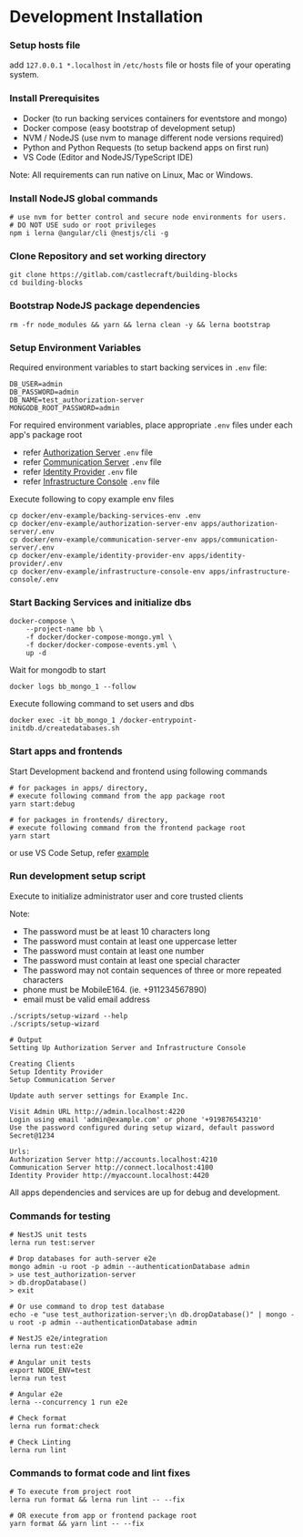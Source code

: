 # Development Installation

### Setup hosts file

add `127.0.0.1 *.localhost` in `/etc/hosts` file or hosts file of your operating system.

### Install Prerequisites

- Docker (to run backing services containers for eventstore and mongo)
- Docker compose (easy bootstrap of development setup)
- NVM / NodeJS (use nvm to manage different node versions required)
- Python and Python Requests (to setup backend apps on first run)
- VS Code (Editor and NodeJS/TypeScript IDE)

Note: All requirements can run native on Linux, Mac or Windows.

### Install NodeJS global commands

```shell
# use nvm for better control and secure node environments for users.
# DO NOT USE sudo or root privileges
npm i lerna @angular/cli @nestjs/cli -g
```

### Clone Repository and set working directory

```shell
git clone https://gitlab.com/castlecraft/building-blocks
cd building-blocks
```

### Bootstrap NodeJS package dependencies

```shell
rm -fr node_modules && yarn && lerna clean -y && lerna bootstrap
```

### Setup Environment Variables

Required environment variables to start backing services in `.env` file:

```shell
DB_USER=admin
DB_PASSWORD=admin
DB_NAME=test_authorization-server
MONGODB_ROOT_PASSWORD=admin
```

For required environment variables, place appropriate `.env` files under each app's package root

- refer [Authorization Server](../authorization-server/README.md) `.env` file
- refer [Communication Server](../communication-server/README.md) `.env` file
- refer [Identity Provider](../identity-provider/README.md) `.env` file
- refer [Infrastructure Console](../infrastructure-console/README.md) `.env` file

Execute following to copy example env files

```shell
cp docker/env-example/backing-services-env .env
cp docker/env-example/authorization-server-env apps/authorization-server/.env
cp docker/env-example/communication-server-env apps/communication-server/.env
cp docker/env-example/identity-provider-env apps/identity-provider/.env
cp docker/env-example/infrastructure-console-env apps/infrastructure-console/.env
```

### Start Backing Services and initialize dbs

```shell
docker-compose \
    --project-name bb \
    -f docker/docker-compose-mongo.yml \
    -f docker/docker-compose-events.yml \
    up -d
```

Wait for mongodb to start

```shell
docker logs bb_mongo_1 --follow
```

Execute following command to set users and dbs

```shell
docker exec -it bb_mongo_1 /docker-entrypoint-initdb.d/createdatabases.sh
```

### Start apps and frontends

Start Development backend and frontend using following commands

```shell
# for packages in apps/ directory,
# execute following command from the app package root
yarn start:debug

# for packages in frontends/ directory,
# execute following command from the frontend package root
yarn start
```

or use VS Code Setup, refer [example](vscode.md)

### Run development setup script

Execute to initialize administrator user and core trusted clients

Note:

- The password must be at least 10 characters long
- The password must contain at least one uppercase letter
- The password must contain at least one number
- The password must contain at least one special character
- The password may not contain sequences of three or more repeated characters
- phone must be MobileE164. (ie. +911234567890)
- email must be valid email address

```shell
./scripts/setup-wizard --help
./scripts/setup-wizard

# Output
Setting Up Authorization Server and Infrastructure Console

Creating Clients
Setup Identity Provider
Setup Communication Server

Update auth server settings for Example Inc.

Visit Admin URL http://admin.localhost:4220
Login using email 'admin@example.com' or phone '+919876543210'
Use the password configured during setup wizard, default password Secret@1234

Urls:
Authorization Server http://accounts.localhost:4210
Communication Server http://connect.localhost:4100
Identity Provider http://myaccount.localhost:4420
```

All apps dependencies and services are up for debug and development.

### Commands for testing

```shell
# NestJS unit tests
lerna run test:server

# Drop databases for auth-server e2e
mongo admin -u root -p admin --authenticationDatabase admin
> use test_authorization-server
> db.dropDatabase()
> exit

# Or use command to drop test database
echo -e "use test_authorization-server;\n db.dropDatabase()" | mongo -u root -p admin --authenticationDatabase admin

# NestJS e2e/integration
lerna run test:e2e

# Angular unit tests
export NODE_ENV=test
lerna run test

# Angular e2e
lerna --concurrency 1 run e2e

# Check format
lerna run format:check

# Check Linting
lerna run lint
```

### Commands to format code and lint fixes

```shell
# To execute from project root
lerna run format && lerna run lint -- --fix

# OR execute from app or frontend package root
yarn format && yarn lint -- --fix
```

